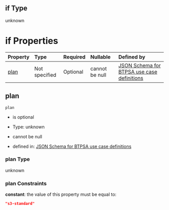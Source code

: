 ## if Type

unknown

# if Properties

| Property      | Type          | Required | Nullable       | Defined by                                                                                                                                                                                                                                  |
| :------------ | :------------ | :------- | :------------- | :------------------------------------------------------------------------------------------------------------------------------------------------------------------------------------------------------------------------------------------ |
| [plan](#plan) | Not specified | Optional | cannot be null | [JSON Schema for BTPSA use case definitions](btpsa-usecase-properties-services-items-allof-1-then-allof-78-then-allof-2-if-properties-plan.md "undefined#/properties/services/items/allOf/1/then/allOf/78/then/allOf/2/if/properties/plan") |

## plan



`plan`

*   is optional

*   Type: unknown

*   cannot be null

*   defined in: [JSON Schema for BTPSA use case definitions](btpsa-usecase-properties-services-items-allof-1-then-allof-78-then-allof-2-if-properties-plan.md "undefined#/properties/services/items/allOf/1/then/allOf/78/then/allOf/2/if/properties/plan")

### plan Type

unknown

### plan Constraints

**constant**: the value of this property must be equal to:

```json
"s3-standard"
```
